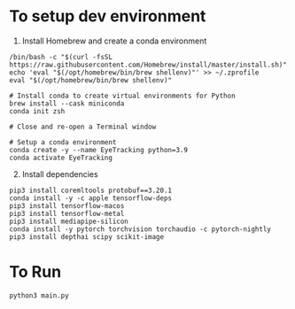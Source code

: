 # To setup dev environment

1. Install Homebrew and create a conda environment

```
/bin/bash -c "$(curl -fsSL https://raw.githubusercontent.com/Homebrew/install/master/install.sh)"
echo 'eval "$(/opt/homebrew/bin/brew shellenv)"' >> ~/.zprofile
eval "$(/opt/homebrew/bin/brew shellenv)"

# Install conda to create virtual environments for Python
brew install --cask miniconda
conda init zsh

# Close and re-open a Terminal window

# Setup a conda environment
conda create -y --name EyeTracking python=3.9
conda activate EyeTracking
```

2. Install dependencies

```
pip3 install coremltools protobuf==3.20.1
conda install -y -c apple tensorflow-deps
pip3 install tensorflow-macos
pip3 install tensorflow-metal
pip3 install mediapipe-silicon
conda install -y pytorch torchvision torchaudio -c pytorch-nightly
pip3 install depthai scipy scikit-image
```

# To Run

```
python3 main.py
```
